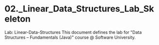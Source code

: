 # 02._Linear_Data_Structures_Lab_Skeleton
Lab: Linear-Data-Structures
This document defines the lab for "Data Structures – Fundamentals (Java)" course @ Software University.        


